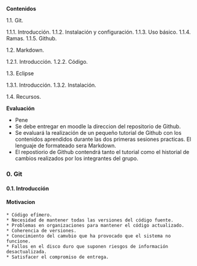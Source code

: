 **Contenidos**

1.1. Git.

   1.1.1. Introducción.
   1.1.2. Instalación y configuración.
   1.1.3. Uso básico.
   1.1.4. Ramas.
   1.1.5. Github.

1.2. Markdown.

   1.2.1. Introducción.
   1.2.2. Código.

1.3. Eclipse

   1.3.1. Introducción.
   1.3.2. Instalación.

1.4. Recursos.

**Evaluación**


  * Pene
* Se debe entregar en moodle la direccion del repositorio de Github.
* Se evaluará la realización de un pequeño tutorial de Github con los contenidos aprendidos durante las dos primeras sesiones practicas. El lenguaje de formateado sera Markdown.
* El repostiorio de Github contendrá tanto el tutorial como el historial de cambios realizados por los integrantes del grupo.

### 0. Git

#### 0.1. Introducción

#### Motivacion

    * Código efímero.
    * Necesidad de mantener todas las versiones del código fuente.
    * Problemas en organizaciones para mantener el código actualizado.
    * Coherencia de versiones.
    * Conocimiento del camvbio que ha provocado que el sistema no funcione.
    * Fallos en el disco duro que suponen riesgos de información desactualizada.
    * Satisfacer el compromiso de entrega.
